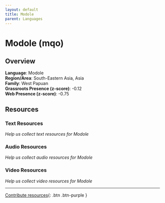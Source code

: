 ```yaml
---
layout: default
title: Modole
parent: Languages
---
```


# Modole (mqo)

## Overview

**Language**: Modole  
**Region/Area**: South-Eastern Asia, Asia  
**Family**: West Papuan  
**Grassroots Presence (z-score)**: -0.12  
**Web Presence (z-score)**: -0.75  

## Resources

### Text Resources
*Help us collect text resources for Modole*

### Audio Resources
*Help us collect audio resources for Modole*

### Video Resources
*Help us collect video resources for Modole*

---

[Contribute resources](https://forms.office.com/e/1SfLJx3u1r){: .btn .btn-purple }
